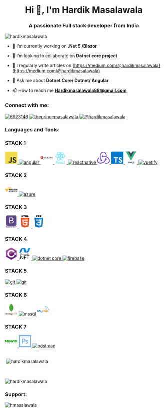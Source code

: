 <h1 align="center">Hi 👋, I'm Hardik Masalawala</h1>
<h3 align="center">A passionate Full stack developer from India</h3>

<p align="left"> <img src="https://komarev.com/ghpvc/?username=hardikmasalawala&label=Profile%20views&color=0e75b6&style=flat" alt="hardikmasalawala" /> </p>

- 🔭 I’m currently working on **.Net 5 /Blazor**

- 👯 I’m looking to collaborate on **Dotnet core project**

- 📝 I regularly write articles on [https://medium.com/@hardikmasalawala](https://medium.com/@hardikmasalawala)

- 💬 Ask me about **Dotnet Core/ Dotnet/ Angular**

- 📫 How to reach me **Hardikmasalawala88@gmail.com**

<h3 align="left">Connect with me:</h3>
<p align="left">
<a href="https://stackoverflow.com/users/6923146" target="blank"><img align="center" src="https://raw.githubusercontent.com/rahuldkjain/github-profile-readme-generator/master/src/images/icons/Social/stack-overflow.svg" alt="6923146" height="30" width="40" /></a>
<a href="https://instagram.com/theprincemasalawala" target="blank"><img align="center" src="https://raw.githubusercontent.com/rahuldkjain/github-profile-readme-generator/master/src/images/icons/Social/instagram.svg" alt="theprincemasalawala" height="30" width="40" /></a>
<a href="https://medium.com/@hardikmasalawala" target="blank"><img align="center" src="https://raw.githubusercontent.com/rahuldkjain/github-profile-readme-generator/master/src/images/icons/Social/medium.svg" alt="@hardikmasalawala" height="30" width="40" /></a>
</p>

<h3 align="left">Languages and Tools:</h3>
<p align="left"> 

<h3>STACK 1</h3>
  <a href="https://developer.mozilla.org/en-US/docs/Web/JavaScript" target="_blank"> <img src="https://raw.githubusercontent.com/devicons/devicon/master/icons/javascript/javascript-original.svg" alt="javascript" width="40" height="40"/> </a> 
  <a href="https://angular.io" target="_blank"> <img src="https://angular.io/assets/images/logos/angular/angular.svg" alt="angular" width="40" height="40"/> </a> 
  <a href="https://angular.io" target="_blank"> <img src="https://raw.githubusercontent.com/devicons/devicon/master/icons/angularjs/angularjs-original-wordmark.svg" alt="angularjs" width="40" height="40"/> </a> 
  <a href="https://reactjs.org/" target="_blank"> <img src="https://raw.githubusercontent.com/devicons/devicon/master/icons/react/react-original-wordmark.svg" alt="react" width="40" height="40"/> </a> 
  <a href="https://reactnative.dev/" target="_blank"> <img src="https://reactnative.dev/img/header_logo.svg" alt="reactnative" width="40" height="40"/> </a> 
  <a href="https://redux.js.org" target="_blank"> <img src="https://raw.githubusercontent.com/devicons/devicon/master/icons/redux/redux-original.svg" alt="redux" width="40" height="40"/> </a> 
  <a href="https://www.typescriptlang.org/" target="_blank"> <img src="https://raw.githubusercontent.com/devicons/devicon/master/icons/typescript/typescript-original.svg" alt="typescript" width="40" height="40"/> </a> 
  <a href="https://vuejs.org/" target="_blank"> <img src="https://raw.githubusercontent.com/devicons/devicon/master/icons/vuejs/vuejs-original-wordmark.svg" alt="vuejs" width="40" height="40"/> </a> 
  <a href="https://vuetifyjs.com/en/" target="_blank"> <img src="https://bestofjs.org/logos/vuetify.svg" alt="vuetify" width="40" height="40"/> </a> </p>

  <h3>STACK 2</h3>
  <a href="https://aws.amazon.com" target="_blank"> <img src="https://raw.githubusercontent.com/devicons/devicon/master/icons/amazonwebservices/amazonwebservices-original-wordmark.svg" alt="aws" width="40" height="40"/> </a> 
  <a href="https://azure.microsoft.com/en-in/" target="_blank"> <img src="https://www.vectorlogo.zone/logos/microsoft_azure/microsoft_azure-icon.svg" alt="azure" width="40" height="40"/> </a> 

  <h3>STACK 3</h3>
  <a href="https://getbootstrap.com" target="_blank"> <img src="https://raw.githubusercontent.com/devicons/devicon/master/icons/bootstrap/bootstrap-plain-wordmark.svg" alt="bootstrap" width="40" height="40"/> </a> 
  <a href="https://www.w3.org/html/" target="_blank"> <img src="https://raw.githubusercontent.com/devicons/devicon/master/icons/html5/html5-original-wordmark.svg" alt="html5" width="40" height="40"/> </a> 
  <a href="https://www.w3schools.com/css/" target="_blank"> <img src="https://raw.githubusercontent.com/devicons/devicon/master/icons/css3/css3-original-wordmark.svg" alt="css3" width="40" height="40"/> </a>

  <h3>STACK 4</h3>
  <a href="https://www.w3schools.com/cs/" target="_blank"> <img src="https://raw.githubusercontent.com/devicons/devicon/master/icons/csharp/csharp-original.svg" alt="csharp" width="40" height="40"/> </a> 
  <a href="https://dotnet.microsoft.com/" target="_blank"> <img src="https://raw.githubusercontent.com/devicons/devicon/master/icons/dot-net/dot-net-original-wordmark.svg" alt="dotnet" width="40" height="40"/> </a> 
  <a href="https://dotnet.microsoft.com/" target="_blank"> <img src="https://cdn.jsdelivr.net/gh/devicons/devicon/icons/dotnetcore/dotnetcore-plain.svg" width="40" height="40" alt="dotnet core" /> </a> 
  <a href="https://firebase.google.com/" target="_blank"> <img src="https://www.vectorlogo.zone/logos/firebase/firebase-icon.svg" alt="firebase" width="40" height="40"/> </a>

  <h3>STACK 5</h3>
  <a href="https://git-scm.com/" target="_blank"> <img src="https://www.vectorlogo.zone/logos/git-scm/git-scm-icon.svg" alt="git" width="40" height="40"/> </a> 
  <a href="https://bitbucket.org/" target="_blank"> <img src="https://cdn.jsdelivr.net/gh/devicons/devicon/icons/bitbucket/bitbucket-original-wordmark.svg" alt="git" width="40" height="40"/> </a> 

  <h3>STACK 6</h3>
  <a href="https://www.mongodb.com/" target="_blank"> <img src="https://raw.githubusercontent.com/devicons/devicon/master/icons/mongodb/mongodb-original-wordmark.svg" alt="mongodb" width="40" height="40"/> </a> 
  <a href="https://www.microsoft.com/en-us/sql-server" target="_blank"> <img src="https://www.svgrepo.com/show/303229/microsoft-sql-server-logo.svg" alt="mssql" width="40" height="40"/> </a> 
  <a href="https://www.mysql.com/" target="_blank"> <img src="https://raw.githubusercontent.com/devicons/devicon/master/icons/mysql/mysql-original-wordmark.svg" alt="mysql" width="40" height="40"/> </a> 

  <h3>STACK 7</h3>
  <a href="https://www.nginx.com" target="_blank"> <img src="https://raw.githubusercontent.com/devicons/devicon/master/icons/nginx/nginx-original.svg" alt="nginx" width="40" height="40"/> </a> 
  <a href="https://www.photoshop.com/en" target="_blank"> <img src="https://raw.githubusercontent.com/devicons/devicon/master/icons/photoshop/photoshop-line.svg" alt="photoshop" width="40" height="40"/> </a> 
  <a href="https://postman.com" target="_blank"> <img src="https://www.vectorlogo.zone/logos/getpostman/getpostman-icon.svg" alt="postman" width="40" height="40"/> </a> 
  <br>
  <br>
  
<p>&nbsp;<img align="center" src="https://github-readme-stats.vercel.app/api?username=hardikmasalawala&show_icons=true&locale=en" alt="hardikmasalawala" /></p>
<br>
<p><img align="center" src="https://github-readme-streak-stats.herokuapp.com?user=hardikmasalawala88&theme=github-light&hide_border=false&date_format=M%20j%5B%2C%20Y%5D" alt="hardikmasalawala" /></p>
<h3 align="left">Support:</h3>
<p><a href="https://www.buymeacoffee.com/hmasalawala"> <img align="left" src="https://cdn.buymeacoffee.com/buttons/v2/default-yellow.png" height="50" width="210" alt="hmasalawala" /></a></p>
